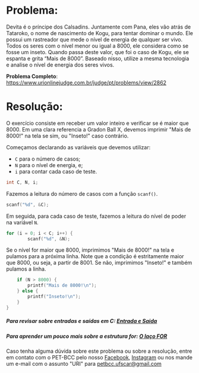 # Problema:   

Devita é o príncipe dos Calsadins. Juntamente com Pana, eles vão atrás de Tataroko, o nome de nascimento de Kogu, para tentar dominar o mundo. Ele possui um rastreador que mede o nível de energia de qualquer ser vivo. Todos os seres com o nível menor ou igual a 8000, ele considera como se fosse um inseto. Quando passa deste valor, que foi o caso de Kogu, ele se espanta e grita “Mais de 8000”. Baseado nisso, utilize a mesma tecnologia e analise o nível de energia dos seres vivos.

**Problema Completo**: https://www.urionlinejudge.com.br/judge/pt/problems/view/2862

# Resolução:

O exercício consiste em receber um valor inteiro e verificar se é maior que 8000. Em uma clara referencia a Gradon Ball X, devemos imprimir "Mais de 8000!" na tela se sim, ou "Inseto!" caso contrário.

Começamos declarando as variáveis que devemos utilizar:
- `C` para o número de casos;
- `N` para o nível de energia, e;
- `i` para contar cada caso de teste.

```c
int C, N, i;
```

Fazemos a leitura do número de casos com a função `scanf()`.

```c
scanf("%d", &C);
```

Em seguida, para cada caso de teste, fazemos a leitura do nível de poder na variável `N`.

```c
for (i = 0; i < C; i++) {
        scanf("%d", &N);
```

Se o nível for maior que 8000, imprimimos "Mais de 8000!" na tela e pulamos para a próxima linha. Note que a condição é estritamente maior que 8000, ou seja, a partir de 8001. Se não, imprimimos "Inseto!" e também pulamos a linha.

```c
    if (N > 8000) {
        printf("Mais de 8000!\n");
    } else {
        printf("Inseto!\n");
    }
}
```

##### Para revisar sobre entradas e saídas em C: [Entrada e Saida](http://linguagemc.com.br/operacoes-de-entrada-e-saida-de-dados-em-linguagem-c/)
##### Para aprender um pouco mais sobre a estrutura for: [O laço FOR](https://www.cprogressivo.net/2013/02/O-que-e-para-que-serve-e-como-usar-o-laco-FOR-em-C.html) 


Caso tenha alguma dúvida sobre este problema ou sobre a resolução, entre em contato com o PET-BCC pelo nosso
[Facebook](https://www.facebook.com/petbcc/),
[Instagram](https://www.instagram.com/petbcc.ufscar/)
ou nos mande um e-mail com o assunto "URI" para  petbcc.ufscar@gmail.com
